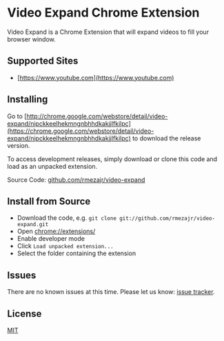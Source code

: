 # Video Expand Chrome Extension

Video Expand is a Chrome Extension that will expand videos to fill your browser window.

## Supported Sites

- [https://www.youtube.com](https://www.youtube.com)

## Installing

Go to [http://chrome.google.com/webstore/detail/video-expand/nipckkeelhekmngnbhhdkakjjlfkilpc](https://chrome.google.com/webstore/detail/video-expand/nipckkeelhekmngnbhhdkakjjlfkilpc) to download the release version.

To access development releases, simply download or clone this code and load as an unpacked extension.

Source Code: [github.com/rmezajr/video-expand](github.com/rmezajr/video-expand)

## Install from Source

- Download the code, e.g. `git clone git://github.com/rmezajr/video-expand.git`
- Open [chrome://extensions/](chrome://extensions/)
- Enable developer mode
- Click `Load unpacked extension...`
- Select the folder containing the extension

## Issues

There are no known issues at this time. Please let us know: [issue tracker](github.com/rmezajr/video-expand/issues).

## License

[MIT](opensource.org/licenses/MIT)
